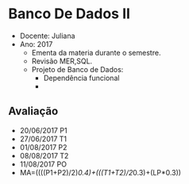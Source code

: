 # Banco De Dados II
* Docente: Juliana
* Ano: 2017
   * Ementa da materia durante o semestre.
   * Revisão MER,SQL.
   * Projeto de Banco de Dados:
       * Dependência funcional
      * 
## Avaliação
   * 20/06/2017 P1
   * 27/06/2017 T1
   * 01/08/2017 P2
   * 08/08/2017 T2
   * 11/08/2017 PO  
   * MA=((((P1+P2)/2)*0.4)+(((T1+T2)/2*0.3)+(LP*0.3))
   
